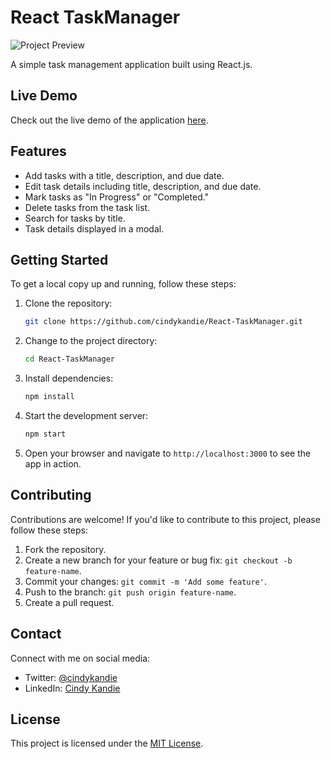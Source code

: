 # React TaskManager

![Project Preview](project-preview.png) <!-- Add a screenshot of your project here -->

A simple task management application built using React.js.

## Live Demo

Check out the live demo of the application [here](https://zetasks.vercel.app/).

## Features

- Add tasks with a title, description, and due date.
- Edit task details including title, description, and due date.
- Mark tasks as "In Progress" or "Completed."
- Delete tasks from the task list.
- Search for tasks by title.
- Task details displayed in a modal.

## Getting Started

To get a local copy up and running, follow these steps:

1. Clone the repository:
   ```sh
   git clone https://github.com/cindykandie/React-TaskManager.git
   ```

2. Change to the project directory:
   ```sh
   cd React-TaskManager
   ```

3. Install dependencies:
   ```sh
   npm install
   ```

4. Start the development server:
   ```sh
   npm start
   ```

5. Open your browser and navigate to `http://localhost:3000` to see the app in action.

## Contributing

Contributions are welcome! If you'd like to contribute to this project, please follow these steps:

1. Fork the repository.
2. Create a new branch for your feature or bug fix: `git checkout -b feature-name`.
3. Commit your changes: `git commit -m 'Add some feature'`.
4. Push to the branch: `git push origin feature-name`.
5. Create a pull request.

## Contact

Connect with me on social media:

- Twitter: [@cindykandie](https://twitter.com/cindy_kandie)
- LinkedIn: [Cindy Kandie](https://www.linkedin.com/in/cindykandie/)

## License

This project is licensed under the [MIT License](https://opensource.org/license/mit/).